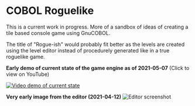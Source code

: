 # COBOL Roguelike

This is a current work in progress. More of a sandbox of ideas of creating a tile based console game using GnuCOBOL. 

The title of "Rogue-ish" would probably fit better as the levels are created using the level editor instead of procedurely generated like in a true roguelike game. 



**Early demo of current state of the game engine as of 2021-05-07** (Click to view on YouTube)

[![Video demo of current state](https://img.youtube.com/vi/ihjPkzn5iD8/0.jpg)](https://www.youtube.com/watch?v=ihjPkzn5iD8)



**Very early image from the editor (2021-04-12)**
![Editor screenshot](https://i.imgur.com/ozvn1r4.png)



